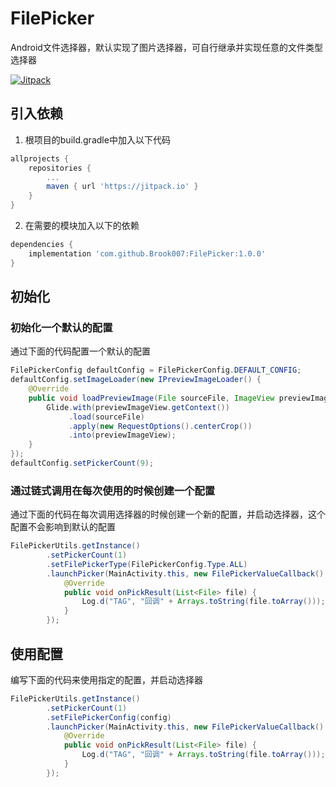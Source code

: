# FilePicker
Android文件选择器，默认实现了图片选择器，可自行继承并实现任意的文件类型选择器

[![Jitpack](https://jitpack.io/v/Brook007/FilePicker.svg)](https://jitpack.io/#Brook007/FilePicker)

## 引入依赖

1. 根项目的build.gradle中加入以下代码

```gradle
allprojects {
	repositories {
		...
		maven { url 'https://jitpack.io' }
	}
}
```

2. 在需要的模块加入以下的依赖

```gradle
dependencies {
	implementation 'com.github.Brook007:FilePicker:1.0.0'
}
```

## 初始化

### 初始化一个默认的配置

通过下面的代码配置一个默认的配置
```java
FilePickerConfig defaultConfig = FilePickerConfig.DEFAULT_CONFIG;
defaultConfig.setImageLoader(new IPreviewImageLoader() {
    @Override
    public void loadPreviewImage(File sourceFile, ImageView previewImageView) {
        Glide.with(previewImageView.getContext())
             .load(sourceFile)
             .apply(new RequestOptions().centerCrop())
             .into(previewImageView);
    }
});
defaultConfig.setPickerCount(9);
```
### 通过链式调用在每次使用的时候创建一个配置

通过下面的代码在每次调用选择器的时候创建一个新的配置，并启动选择器，这个配置不会影响到默认的配置

```java
FilePickerUtils.getInstance()
        .setPickerCount(1)
        .setFilePickerType(FilePickerConfig.Type.ALL)
        .launchPicker(MainActivity.this, new FilePickerValueCallback() {
            @Override
            public void onPickResult(List<File> file) {
                Log.d("TAG", "回调" + Arrays.toString(file.toArray()));
            }
        });
```

## 使用配置

编写下面的代码来使用指定的配置，并启动选择器

```java
FilePickerUtils.getInstance()
        .setPickerCount(1)
        .setFilePickerConfig(config)
        .launchPicker(MainActivity.this, new FilePickerValueCallback() {
            @Override
            public void onPickResult(List<File> file) {
                Log.d("TAG", "回调" + Arrays.toString(file.toArray()));
            }
        });
```